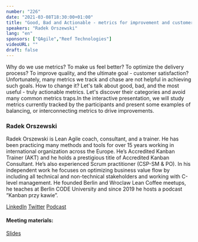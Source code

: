 ```yaml
---
number: "226"
date: "2021-03-08T18:30:00+01:00"
title: "Good, Bad and Actionable - metrics for improvement and customer satisfaction!"
speakers: "Radek Orszewski"
lang: "en"
sponsors: ["QAgile","Reef Technologies"]
videoURL: ""
draft: false
---
```


Why do we use metrics? To make us feel better? To optimize the delivery process? To improve quality, and the ultimate goal - customer satisfaction? Unfortunately, many metrics we track and chase are not helpful in achieving such goals. How to change it? Let's talk about good, bad, and the most useful - truly actionable metrics. Let's discover their categories and avoid many common metrics traps.In the interactive presentation, we will study metrics currently tracked by the participants and present some examples of balancing, or interconnecting metrics to drive improvements.

### Radek Orszewski

Radek Orszewski is Lean Agile coach, consultant, and a trainer. He has been practicing many methods and tools for over 15 years working in international organization across the Europe. He’s Accredited Kanban Trainer (AKT) and he holds a prestigious title of Accredited Kanban Consultant. He’s also experienced Scrum practitioner (CSP-SM & PO). In his independent work he focuses on optimizing business value flow by including all technical and non-technical stakeholders and working with C-level management. He founded Berlin and Wroclaw Lean Coffee meetups, he teaches at Berlin CODE University and since 2019 he hosts a podcast “Kanban przy kawie”.

<a href="https://www.linkedin.com/in/orszewski" target="_blank">LinkedIn</a>
<a href="https://twitter.com/orszewski" target="_blank">Twitter</a> 
<a href="www.kanbanprzykawie.pl" target="_blank">Podcast</a>

#### Meeting materials:
<a href="Prezentacja_AW226.pdf" target="_blank">Slides</a>
